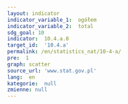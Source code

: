 ```yaml
---
layout: indicator
indicator_variable_1:  ogółem
indicator_variable_2:  total
sdg_goal: 10
indicator:  10.4.a.0
target_id:  '10.4.a'
permalink: /en/statistics_nat/10-4-a/
pre:  1
graph: scatter
source_url: 'www.stat.gov.pl'
lang:  en
kategorie:  null
zmienne: null
---
```

